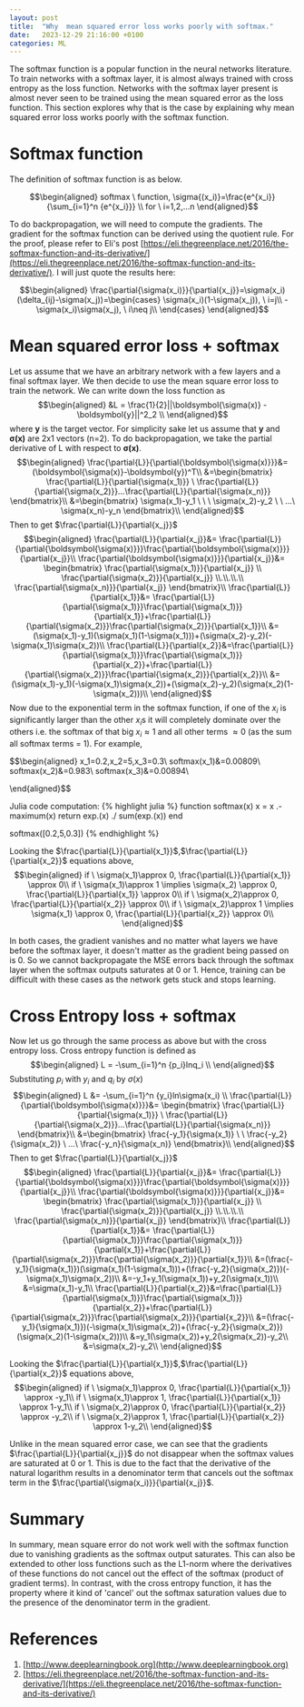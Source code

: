 ```yaml
---
layout: post
title:  "Why  mean squared error loss works poorly with softmax."
date:   2023-12-29 21:16:00 +0100
categories: ML 
---
```


The softmax function is a popular function in the neural networks literature. To train networks with a softmax layer, it is almost always trained with cross entropy as the loss function. Networks with the softmax layer present is almost never seen to be trained using the mean squared error as the loss function. This section explores why that is the case by explaining why mean squared error loss works poorly with the softmax function.

# Softmax function

The definition of softmax function is as below.

$$\begin{aligned}
softmax \ function, \sigma{(x_i)}=\frac{e^{x_i}}{\sum_{i=1}^n {e^{x_i}}} \\
for \ i=1,2,...n
\end{aligned}$$

To do backpropagation, we will need to compute the gradients. The gradient for the softmax function can be derived using the quotient rule. For the proof, please refer to Eli's post [https://eli.thegreenplace.net/2016/the-softmax-function-and-its-derivative/](https://eli.thegreenplace.net/2016/the-softmax-function-and-its-derivative/). I will just quote the results here:

$$\begin{aligned}
\frac{\partial{\sigma(x_i)}}{\partial{x_j}}=\sigma(x_i)(\delta_{ij}-\sigma(x_j))=\begin{cases}
\sigma(x_i)(1-\sigma(x_j)), \ i=j\\
-\sigma(x_i)\sigma(x_j), \ i\neq j\\
\end{cases}
\end{aligned}$$

# Mean squared error loss + softmax
Let us assume that we have an arbitrary network with a few layers and a final softmax layer. We then decide to use the mean square error loss to train the network.
We can write down the loss function as
$$\begin{aligned}
&L = \frac{1}{2}||\boldsymbol{\sigma(x)} - \boldsymbol{y}||^2_2 \\
\end{aligned}$$
where $\boldsymbol{y}$ is the target vector. For simplicity sake let us assume that $\boldsymbol{y}$ and $\boldsymbol{\sigma(x)}$ are 2x1 vectors (n=2).
To do backpropagation, we take the partial derivative of L with respect to $\boldsymbol{\sigma(x)}$.
$$\begin{aligned}
\frac{\partial{L}}{\partial{\boldsymbol{\sigma(x)}}}&=(\boldsymbol{\sigma(x)}-\boldsymbol{y})^T\\
&=\begin{bmatrix}
\frac{\partial{L}}{\partial{\sigma(x_1)}} \ \frac{\partial{L}}{\partial{\sigma(x_2)}}...\frac{\partial{L}}{\partial{\sigma(x_n)}}
\end{bmatrix}\\
&=\begin{bmatrix}
\sigma(x_1)-y_1 \ \ \ \sigma(x_2)-y_2 \ \ ...\ \sigma(x_n)-y_n 
\end{bmatrix}\\
\end{aligned}$$
Then to get $\frac{\partial{L}}{\partial{x_j}}$
$$\begin{aligned}
\frac{\partial{L}}{\partial{x_j}}&=
\frac{\partial{L}}{\partial{\boldsymbol{\sigma(x)}}}\frac{\partial{\boldsymbol{\sigma(x)}}}{\partial{x_j}}\\
\frac{\partial{\boldsymbol{\sigma(x)}}}{\partial{x_j}}&=
\begin{bmatrix}
\frac{\partial{\sigma(x_1)}}{\partial{x_j}}  \\ \frac{\partial{\sigma(x_2)}}{\partial{x_j}} \\.\\.\\.\\ \frac{\partial{\sigma(x_n)}}{\partial{x_j}}
\end{bmatrix}\\
\frac{\partial{L}}{\partial{x_1}}&=
\frac{\partial{L}}{\partial{\sigma(x_1)}}\frac{\partial{\sigma(x_1)}}{\partial{x_1}}+\frac{\partial{L}}{\partial{\sigma(x_2)}}\frac{\partial{\sigma(x_2)}}{\partial{x_1}}\\
&=(\sigma(x_1)-y_1)(\sigma(x_1)(1-\sigma(x_1)))+(\sigma(x_2)-y_2)(-\sigma(x_1)\sigma(x_2))\\
\frac{\partial{L}}{\partial{x_2}}&=\frac{\partial{L}}{\partial{\sigma(x_1)}}\frac{\partial{\sigma(x_1)}}{\partial{x_2}}+\frac{\partial{L}}{\partial{\sigma(x_2)}}\frac{\partial{\sigma(x_2)}}{\partial{x_2}}\\
&=(\sigma(x_1)-y_1)(-\sigma(x_1)\sigma(x_2))+(\sigma(x_2)-y_2)(\sigma(x_2)(1-\sigma(x_2)))\\
\end{aligned}$$
Now due to the exponential term in the softmax function, if one of the $x_i$ is significantly larger than the other $x_i$s it will completely dominate over the others i.e. the softmax of that big $x_i \approx 1$  and all other terms $\approx 0$ (as the sum all softmax terms = 1). For example,

$$\begin{aligned}
x_1=0.2,x_2=5,x_3=0.3\\
softmax(x_1)&=0.00809\\
softmax(x_2)&=0.983\\
softmax(x_3)&=0.00894\\

\end{aligned}$$

Julia code computation:
{% highlight julia %}
function softmax(x)
    x = x .- maximum(x)
    return exp.(x) ./ sum(exp.(x))
end

softmax([0.2,5,0.3])
{% endhighlight %}


Looking the $\frac{\partial{L}}{\partial{x_1}}$,$\frac{\partial{L}}{\partial{x_2}}$ equations above,
$$\begin{aligned}
if \ \sigma(x_1)\approx 0, \frac{\partial{L}}{\partial{x_1}} \approx 0\\
if \ \sigma(x_1)\approx 1 \implies \sigma(x_2) \approx 0, \frac{\partial{L}}{\partial{x_1}} \approx 0\\
if \ \sigma(x_2)\approx 0, \frac{\partial{L}}{\partial{x_2}} \approx 0\\
if \ \sigma(x_2)\approx 1 \implies \sigma(x_1) \approx 0, \frac{\partial{L}}{\partial{x_2}} \approx 0\\
\end{aligned}$$

In both cases, the gradient vanishes and no matter what layers we have before the softmax layer, it doesn't matter as the gradient being passed on is 0. So we cannot backpropagate the MSE errors back through the softmax layer when the softmax outputs saturates at 0 or 1. Hence, training can be difficult with these cases as the network gets stuck and stops learning. 

# Cross Entropy loss + softmax
Now let us go through the same process as above but with the cross entropy loss. Cross entropy function is defined as
$$\begin{aligned}
L = -\sum_{i=1}^n {p_i}lnq_i \\
\end{aligned}$$
Substituting $p_i$ with $y_i$ and $q_i$ by $\sigma(x)$ 
$$\begin{aligned}
L &= -\sum_{i=1}^n {y_i}ln\sigma(x_i) \\
\frac{\partial{L}}{\partial{\boldsymbol{\sigma(x)}}}&=
\begin{bmatrix}
\frac{\partial{L}}{\partial{\sigma(x_1)}} \ \frac{\partial{L}}{\partial{\sigma(x_2)}}...\frac{\partial{L}}{\partial{\sigma(x_n)}}
\end{bmatrix}\\
&=\begin{bmatrix}
\frac{-y_1}{\sigma(x_1)} \ \ \frac{-y_2}{\sigma(x_2)} \ ...\ \frac{-y_n}{\sigma(x_n)}
\end{bmatrix}\\
\end{aligned}$$
Then to get $\frac{\partial{L}}{\partial{x_j}}$
$$\begin{aligned}
\frac{\partial{L}}{\partial{x_j}}&=
\frac{\partial{L}}{\partial{\boldsymbol{\sigma(x)}}}\frac{\partial{\boldsymbol{\sigma(x)}}}{\partial{x_j}}\\
\frac{\partial{\boldsymbol{\sigma(x)}}}{\partial{x_j}}&=
\begin{bmatrix}
\frac{\partial{\sigma(x_1)}}{\partial{x_j}}  \\ \frac{\partial{\sigma(x_2)}}{\partial{x_j}} \\.\\.\\.\\ \frac{\partial{\sigma(x_n)}}{\partial{x_j}}
\end{bmatrix}\\
\frac{\partial{L}}{\partial{x_1}}&=
\frac{\partial{L}}{\partial{\sigma(x_1)}}\frac{\partial{\sigma(x_1)}}{\partial{x_1}}+\frac{\partial{L}}{\partial{\sigma(x_2)}}\frac{\partial{\sigma(x_2)}}{\partial{x_1}}\\
&=(\frac{-y_1}{\sigma(x_1)})(\sigma(x_1)(1-\sigma(x_1)))+(\frac{-y_2}{\sigma(x_2)})(-\sigma(x_1)\sigma(x_2))\\
&=-y_1+y_1(\sigma(x_1))+y_2(\sigma(x_1))\\
&=\sigma(x_1)-y_1\\
\frac{\partial{L}}{\partial{x_2}}&=\frac{\partial{L}}{\partial{\sigma(x_1)}}\frac{\partial{\sigma(x_1)}}{\partial{x_2}}+\frac{\partial{L}}{\partial{\sigma(x_2)}}\frac{\partial{\sigma(x_2)}}{\partial{x_2}}\\
&=(\frac{-y_1}{\sigma(x_1)})(-\sigma(x_1)\sigma(x_2))+(\frac{-y_2}{\sigma(x_2)})(\sigma(x_2)(1-\sigma(x_2)))\\
&=y_1(\sigma(x_2))+y_2(\sigma(x_2))-y_2\\
&=\sigma(x_2)-y_2\\
\end{aligned}$$

Looking the $\frac{\partial{L}}{\partial{x_1}}$,$\frac{\partial{L}}{\partial{x_2}}$ equations above,
$$\begin{aligned}
if \ \sigma(x_1)\approx 0, \frac{\partial{L}}{\partial{x_1}} \approx -y_1\\
if \ \sigma(x_1)\approx 1, \frac{\partial{L}}{\partial{x_1}} \approx 1-y_1\\
if \ \sigma(x_2)\approx 0, \frac{\partial{L}}{\partial{x_2}} \approx -y_2\\
if \ \sigma(x_2)\approx 1, \frac{\partial{L}}{\partial{x_2}} \approx 1-y_2\\
\end{aligned}$$

Unlike in the mean squared error case, we can see that the gradients $\frac{\partial{L}}{\partial{x_j}}$ do not disappear when the softmax values are saturated at 0 or 1. This is due to the fact that the derivative of the natural logarithm results in a denominator term that cancels out the softmax term in the $\frac{\partial{\sigma(x_i)}}{\partial{x_j}}$. 

# Summary
In summary, mean square error do not work well with the softmax function due to vanishing gradients as the softmax output saturates. This can also be extended to other loss functions such as the L1-norm where the derivatives of these functions do not cancel out the effect of the softmax (product of gradient terms). In contrast, with the cross entropy function, it has the property where it kind of 'cancel' out the softmax saturation values due to the presence of the denominator term in the gradient. 

# References
1. [http://www.deeplearningbook.org](http://www.deeplearningbook.org)
2. [https://eli.thegreenplace.net/2016/the-softmax-function-and-its-derivative/](https://eli.thegreenplace.net/2016/the-softmax-function-and-its-derivative/)

